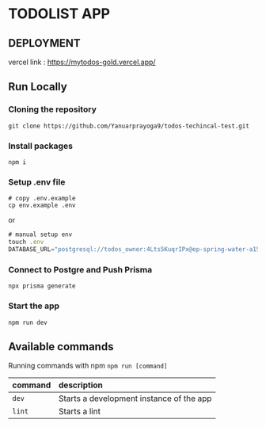 # TODOLIST APP
## DEPLOYMENT
vercel
link : https://mytodos-gold.vercel.app/


## Run Locally

### Cloning the repository
```shell
git clone https://github.com/Yanuarprayoga9/todos-techincal-test.git
```

### Install packages

```shell
npm i
```

### Setup .env file

```shell
# copy .env.example
cp env.example .env
```
or
```js
# manual setup env
touch .env
DATABASE_URL="postgresql://todos_owner:4Lts5KuqrIPx@ep-spring-water-a15hbzw4.ap-southeast-1.aws.neon.tech/todos?sslmode=require"
```

### Connect to Postgre and Push Prisma
```shell
npx prisma generate
```

### Start the app

```shell
npm run dev
```

## Available commands

Running commands with npm `npm run [command]`

| command         | description                              |
| :-------------- | :--------------------------------------- |
| `dev`           | Starts a development instance of the app |
| `lint`          | Starts a lint                            |